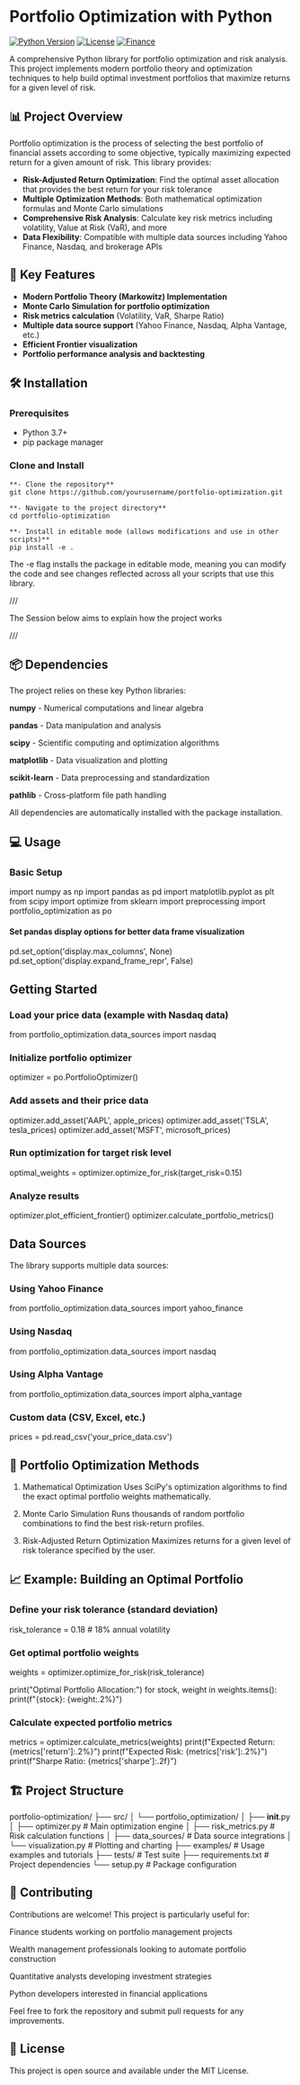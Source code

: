 # Portfolio Optimization with Python

[![Python Version](https://img.shields.io/badge/python-3.7%2B-blue)](https://www.python.org/)
[![License](https://img.shields.io/badge/license-MIT-green)](LICENSE)
[![Finance](https://img.shields.io/badge/domain-Quantitative%20Finance-orange)](https://)

A comprehensive Python library for portfolio optimization and risk analysis. This project implements modern portfolio theory and optimization techniques to help build optimal investment portfolios that maximize returns for a given level of risk.

## 📊 Project Overview

Portfolio optimization is the process of selecting the best portfolio of financial assets according to some objective, typically maximizing expected return for a given amount of risk. This library provides:

- **Risk-Adjusted Return Optimization**: Find the optimal asset allocation that provides the best return for your risk tolerance
- **Multiple Optimization Methods**: Both mathematical optimization formulas and Monte Carlo simulations
- **Comprehensive Risk Analysis**: Calculate key risk metrics including volatility, Value at Risk (VaR), and more
- **Data Flexibility**: Compatible with multiple data sources including Yahoo Finance, Nasdaq, and brokerage APIs

## 🚀 Key Features

- **Modern Portfolio Theory (Markowitz) Implementation**
- **Monte Carlo Simulation for portfolio optimization**
- **Risk metrics calculation** (Volatility, VaR, Sharpe Ratio)
- **Multiple data source support** (Yahoo Finance, Nasdaq, Alpha Vantage, etc.)
- **Efficient Frontier visualization**
- **Portfolio performance analysis and backtesting**

## 🛠 Installation

### Prerequisites

- Python 3.7+
- pip package manager

### Clone and Install
    **- Clone the repository**
    git clone https://github.com/yourusername/portfolio-optimization.git

    **- Navigate to the project directory**
    cd portfolio-optimization
    
    **- Install in editable mode (allows modifications and use in other scripts)**
    pip install -e .

The -e flag installs the package in editable mode, meaning you can modify the code and see changes reflected across all your scripts that use this library.

///

The Session below aims to explain how the project works

///

## 📦 Dependencies

The project relies on these key Python libraries:

**numpy** - Numerical computations and linear algebra

**pandas** - Data manipulation and analysis

**scipy** - Scientific computing and optimization algorithms

**matplotlib** - Data visualization and plotting

**scikit-learn** - Data preprocessing and standardization

**pathlib** - Cross-platform file path handling

All dependencies are automatically installed with the package installation.

## 💻 Usage

### Basic Setup

import numpy as np
import pandas as pd
import matplotlib.pyplot as plt
from scipy import optimize
from sklearn import preprocessing
import portfolio_optimization as po

#### Set pandas display options for better data frame visualization
pd.set_option('display.max_columns', None)
pd.set_option('display.expand_frame_repr', False)

## Getting Started

### Load your price data (example with Nasdaq data)
from portfolio_optimization.data_sources import nasdaq

### Initialize portfolio optimizer
optimizer = po.PortfolioOptimizer()

### Add assets and their price data
optimizer.add_asset('AAPL', apple_prices)
optimizer.add_asset('TSLA', tesla_prices)
optimizer.add_asset('MSFT', microsoft_prices)

### Run optimization for target risk level
optimal_weights = optimizer.optimize_for_risk(target_risk=0.15)

### Analyze results
optimizer.plot_efficient_frontier()
optimizer.calculate_portfolio_metrics()

## Data Sources

The library supports multiple data sources:

### Using Yahoo Finance
from portfolio_optimization.data_sources import yahoo_finance

### Using Nasdaq
from portfolio_optimization.data_sources import nasdaq

### Using Alpha Vantage  
from portfolio_optimization.data_sources import alpha_vantage

### Custom data (CSV, Excel, etc.)
prices = pd.read_csv('your_price_data.csv')


## 🎯 Portfolio Optimization Methods

1. Mathematical Optimization
Uses SciPy's optimization algorithms to find the exact optimal portfolio weights mathematically.

2. Monte Carlo Simulation
Runs thousands of random portfolio combinations to find the best risk-return profiles.

3. Risk-Adjusted Return Optimization
Maximizes returns for a given level of risk tolerance specified by the user.

## 📈 Example: Building an Optimal Portfolio

### Define your risk tolerance (standard deviation)
risk_tolerance = 0.18  # 18% annual volatility

### Get optimal portfolio weights
weights = optimizer.optimize_for_risk(risk_tolerance)

print("Optimal Portfolio Allocation:")
for stock, weight in weights.items():
    print(f"{stock}: {weight:.2%}")

### Calculate expected portfolio metrics
metrics = optimizer.calculate_metrics(weights)
print(f"Expected Return: {metrics['return']:.2%}")
print(f"Expected Risk: {metrics['risk']:.2%}")
print(f"Sharpe Ratio: {metrics['sharpe']:.2f}")

## 🏗 Project Structure

portfolio-optimization/
├── src/
│   └── portfolio_optimization/
│       ├── __init__.py
│       ├── optimizer.py          # Main optimization engine
│       ├── risk_metrics.py       # Risk calculation functions
│       ├── data_sources/         # Data source integrations
│       └── visualization.py      # Plotting and charting
├── examples/                     # Usage examples and tutorials
├── tests/                        # Test suite
├── requirements.txt              # Project dependencies
└── setup.py                     # Package configuration

## 🤝 Contributing

Contributions are welcome! This project is particularly useful for:

Finance students working on portfolio management projects

Wealth management professionals looking to automate portfolio construction

Quantitative analysts developing investment strategies

Python developers interested in financial applications

Feel free to fork the repository and submit pull requests for any improvements.

## 📝 License

This project is open source and available under the MIT License.